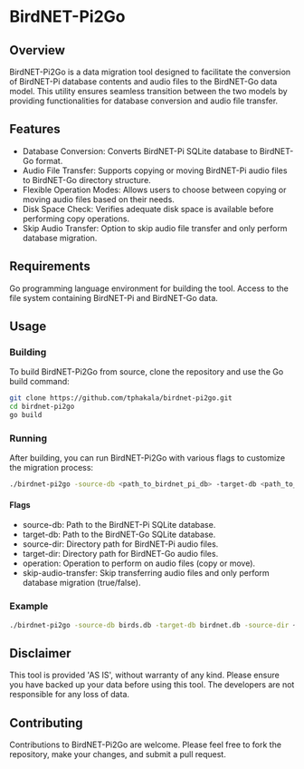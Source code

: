 # BirdNET-Pi2Go

## Overview
BirdNET-Pi2Go is a data migration tool designed to facilitate the conversion of BirdNET-Pi database contents and audio files to the BirdNET-Go data model. This utility ensures seamless transition between the two models by providing functionalities for database conversion and audio file transfer.

## Features

- Database Conversion: Converts BirdNET-Pi SQLite database to BirdNET-Go format.
- Audio File Transfer: Supports copying or moving BirdNET-Pi audio files to BirdNET-Go directory structure.
- Flexible Operation Modes: Allows users to choose between copying or moving audio files based on their needs.
- Disk Space Check: Verifies adequate disk space is available before performing copy operations.
- Skip Audio Transfer: Option to skip audio file transfer and only perform database migration.

## Requirements

Go programming language environment for building the tool.
Access to the file system containing BirdNET-Pi and BirdNET-Go data.

## Usage

### Building

To build BirdNET-Pi2Go from source, clone the repository and use the Go build command:

```bash
git clone https://github.com/tphakala/birdnet-pi2go.git
cd birdnet-pi2go
go build
```

### Running

After building, you can run BirdNET-Pi2Go with various flags to customize the migration process:

```bash
./birdnet-pi2go -source-db <path_to_birdnet_pi_db> -target-db <path_to_birdnet_go_db> -source-dir <path_to_birdnet_pi_audio_files> -target-dir <path_to_birdnet_go_audio_files> -operation <copy|move> -skip-audio-transfer <true|false>
```

#### Flags

- source-db: Path to the BirdNET-Pi SQLite database.
- target-db: Path to the BirdNET-Go SQLite database.
- source-dir: Directory path for BirdNET-Pi audio files.
- target-dir: Directory path for BirdNET-Go audio files.
- operation: Operation to perform on audio files (copy or move).
- skip-audio-transfer: Skip transferring audio files and only perform database migration (true/false).

### Example

```bash
./birdnet-pi2go -source-db birds.db -target-db birdnet.db -source-dir ~birdnetpi/BirdSongs -target-dir clips -operation copy
```

## Disclaimer

This tool is provided 'AS IS', without warranty of any kind. Please ensure you have backed up your data before using this tool. The developers are not responsible for any loss of data.

## Contributing

Contributions to BirdNET-Pi2Go are welcome. Please feel free to fork the repository, make your changes, and submit a pull request.
